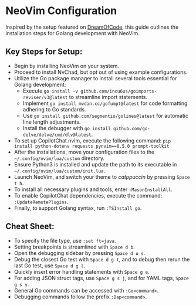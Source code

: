 # NeoVim Configuration

Inspired by the setup featured on [DreamOfCode](https://www.youtube.com/watch?v=i04sSQjd-qo&t=28s&ab_channel=DreamsofCode), this guide outlines the installation steps for Golang development with NeoVim.

## Key Steps for Setup:

- Begin by installing NeoVim on your system.
- Proceed to install NvChad, but opt out of using example configurations.
- Utilize the Go package manager to install several tools essential for Golang development:
  - Execute `go install -v github.com/incu6us/goimports-reviser/v3@latest` to streamline import statements.
  - Implement `go install mvdan.cc/gofumpt@latest` for code formatting adhering to Go standards.
  - Use `go install github.com/segmentio/golines@latest` for automatic line length adjustments.
  - Install the debugger with `go install github.com/go-delve/delve/cmd/dlv@latest`.
- To set up CopilotChat.nvim, execute the following command: `pip install python-dotenv requests pynvim==0.5.0 prompt-toolkit`
- After the installations, move your configuration files to the `~/.config/nvim/lua/custom` directory.
- Ensure Python3 is installed and update the path to its executable in `~/.config/nvim/lua/custom/init.lua`.
- Launch NeoVim, and switch your theme to *catppuccin* by pressing `Space t h`.
- To install all necessary plugins and tools, enter `:MasonInstallAll`.
- To enable CopilotChat dependencies, execute the command: `:UpdateRemotePlugins`.
- Finally, to support Golang syntax, run `:TSInstall go`.

## Cheat Sheet:

- To specify the file type, use `:set ft=java`.
- Setting breakpoints is streamlined with `Space d b`.
- Open the debugging sidebar by pressing `Space d u s`.
- Debug the closest Go test with `Space d g t`, and to debug then rerun the last Go test, use `Space d g l`.
- Quickly insert error handling statements with `Space g e`.
- For adding JSON struct tags, use `Space g s j`, and for YAML tags, `Space g s y`.
- General Go commands can be accessed with `:Go<command>`.
- Debugging commands follow the prefix `:Dap<command>`.
